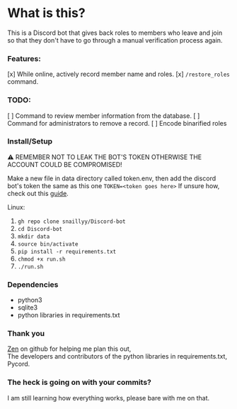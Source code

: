 # What is this?
This is a Discord bot that gives back roles to members who leave and join so that they don't have to go through a manual verification process again.

### Features:
[x] While online, actively record member name and roles.
[x] `/restore_roles` command.

### TODO:
[ ] Command to review member information from the database.
[ ] Command for administrators to remove a record.
[ ] Encode binarified roles

### Install/Setup
⚠️ REMEMBER NOT TO LEAK THE BOT'S TOKEN OTHERWISE THE ACCOUNT COULD BE COMPROMISED!

Make a new file in data directory called token.env, then add the discord bot's token the same as this one `TOKEN=<token goes here>`
If unsure how, check out this [guide](https://www.geeksforgeeks.org/how-to-make-a-discord-bot/).

Linux:
1. `gh repo clone snaillyy/Discord-bot`
2. `cd Discord-bot`
3. `mkdir data`
4. `source bin/activate`
5. `pip install -r requirements.txt`
6. `chmod +x run.sh`
7. `./run.sh`

### Dependencies
* python3
* sqlite3
* python libraries in requirements.txt

### Thank you
[Zen](https://github.com/desultory) on github for helping me plan this out,\
The developers and contributors of the python libraries in requirements.txt,
Pycord.

### The heck is going on with your commits?
I am still learning how everything works, please bare with me on that.
